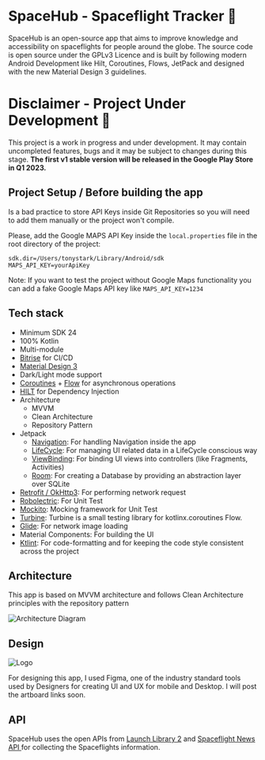 # SpaceHub - Spaceflight Tracker 🚀
SpaceHub is an open-source app that aims to improve knowledge and accessibility on spaceflights for people around the globe. The source code is open source under the GPLv3 Licence and is built by following modern Android Development like Hilt, Coroutines, Flows, JetPack and designed with the new Material Design 3 guidelines.

# Disclaimer - Project Under Development 🚧
This project is a work in progress and under development. It may contain uncompleted features, bugs and it may be subject to changes during this stage. **The first v1 stable version will be released in the Google Play Store in Q1 2023.**

## Project Setup / Before building the app
Is a bad practice to store API Keys inside Git Repositories so you will need to add them manually or the project won't compile.

Please, add the Google MAPS API Key inside the `local.properties` file in the root directory of the project:
```
sdk.dir=/Users/tonystark/Library/Android/sdk
MAPS_API_KEY=yourApiKey
```
Note: If you want to test the project without Google Maps functionality you can add a fake Google Maps API key like `MAPS_API_KEY=1234`

## Tech stack
- Minimum SDK 24
- 100% Kotlin
- Multi-module
- [Bitrise](https://bitrise.io/) for CI/CD
- [Material Design 3](https://m3.material.io)
- Dark/Light mode support
- [Coroutines](https://github.com/Kotlin/kotlinx.coroutines) + [Flow](https://kotlin.github.io/kotlinx.coroutines/kotlinx-coroutines-core/kotlinx.coroutines.flow/) for asynchronous operations
- [HILT](https://developer.android.com/training/dependency-injection/hilt-android) for Dependency Injection
- Architecture
  - MVVM
  - Clean Architecture
  - Repository Pattern
- Jetpack
  - [Navigation](https://developer.android.com/guide/navigation): For handling Navigation inside the app
  - [LifeCycle](https://developer.android.com/topic/libraries/architecture/lifecycle): For managing UI related data in a LifeCycle conscious way
  - [ViewBinding](https://developer.android.com/topic/libraries/view-binding): For binding UI views into controllers (like Fragments, Activities)
  - [Room](https://developer.android.com/training/data-storage/room): For creating a Database by providing an abstraction layer over SQLite
- [Retrofit / OkHttp3](https://github.com/square/retrofit): For performing network request
- [Robolectric](http://robolectric.org): For Unit Test
- [Mockito](https://site.mockito.org): Mocking framework for Unit Test
- [Turbine](https://github.com/cashapp/turbine): Turbine is a small testing library for kotlinx.coroutines Flow.
- [Glide](https://bumptech.github.io/glide/): For network image loading
- Material Components: For building the UI
- [Ktlint](https://ktlint.github.io): For code-formatting and for keeping the code style consistent across the project
## Architecture
This app is based on MVVM architecture and follows Clean Architecture principles with the repository pattern

![Architecture Diagram](https://i.ibb.co/nz3hvnY/final-002.png)
## Design
![Logo](https://i.ibb.co/6BqqNFR/figma.png)

For designing this app, I used Figma, one of the industry standard tools used by Designers for creating UI and UX for mobile and Desktop. I will post the artboard links soon.

## API
SpaceHub uses the open APIs from [Launch Library 2](https://thespacedevs.com/llapi) and [Spaceflight News API
](https://thespacedevs.com/snapi) for collecting the Spaceflights information.